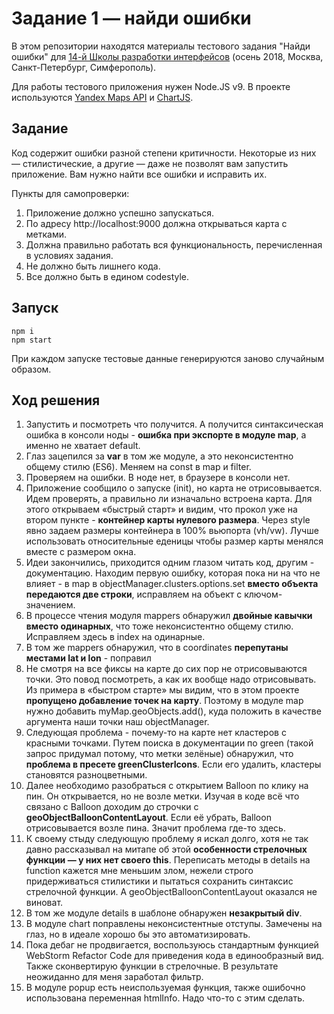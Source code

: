 # Задание 1 — найди ошибки

В этом репозитории находятся материалы тестового задания "Найди ошибки" для [14-й Школы разработки интерфейсов](https://academy.yandex.ru/events/frontend/shri_msk-2018-2) (осень 2018, Москва, Санкт-Петербург, Симферополь).

Для работы тестового приложения нужен Node.JS v9. В проекте используются [Yandex Maps API](https://tech.yandex.ru/maps/doc/jsapi/2.1/quick-start/index-docpage/) и [ChartJS](http://www.chartjs.org).

## Задание

Код содержит ошибки разной степени критичности. Некоторые из них — стилистические, а другие — даже не позволят вам запустить приложение. Вам нужно найти все ошибки и исправить их.

Пункты для самопроверки:

1. Приложение должно успешно запускаться.
1. По адресу http://localhost:9000 должна открываться карта с метками.
1. Должна правильно работать вся функциональность, перечисленная в условиях задания.
1. Не должно быть лишнего кода.
1. Все должно быть в едином codestyle.

## Запуск

```
npm i
npm start
```

При каждом запуске тестовые данные генерируются заново случайным образом.

## Ход решения
1. Запустить и посмотреть что получится. А получится синтаксическая ошибка в консоли ноды - **ошибка при экспорте в модуле map**, а именно не хватает default.
1. Глаз зацепился за **var** в том же модуле, а это неконсистентно общему стилю (ES6). Меняем на const в map и filter.
1. Проверяем на ошибки. В ноде нет, в браузере в консоли нет.
1. Приложение сообщило о запуске (init), но карта не отрисовывается. Идем проверять, а правильно ли изначально встроена карта. Для этого открываем  «быстрый старт» и видим, что прокол уже на втором пункте - **контейнер карты нулевого размера**. Через style явно задаем размеры контейнера в 100% вьюпорта (vh/vw). Лучше использовать относительные еденицы чтобы размер карты менялся вместе с размером окна.
1. Идеи закончились, приходится одним глазом читать код, другим - документацию. Находим первую ошибку, которая пока ни на что не влияет - в map в objectManager.clusters.options.set **вместо объекта передаются две строки**, исправляем на объект с ключом-значением.
1. В процессе чтения модуля mappers обнаружил **двойные кавычки вместо одинарных**, что тоже неконсистентно общему стилю. Исправляем здесь в index на одинарные.
1. В том же mappers обнаружил, что в coordinates **перепутаны местами lat и lon** - поправил
1. Не смотря на все фиксы на карте до сих пор не отрисовываются точки. Это повод посмотреть, а как их вообще надо отрисовывать. Из примера в «быстром старте» мы видим, что в этом проекте **пропущено добавление точек на карту**. Поэтому в модуле map нужно добавить myMap.geoObjects.add(), куда положить в качестве аргумента наши точки наш objectManager.
1. Следующая проблема - почему-то на карте нет кластеров с красными точками. Путем поиска в документации по green (такой запрос придумал потому, что метки зелёные) обнаружил, что **проблема в пресете greenClusterIcons**. Если его удалить, кластеры становятся разноцветными.
1. Далее необходимо разобраться с открытием Balloon по клику на пин. Он открывается, но не возле метки. Изучая в коде всё что связано с Balloon доходим до строчки с **geoObjectBalloonContentLayout**. Если её убрать, Balloon отрисовывается возле пина. Значит проблема где-то здесь.
1. К своему стыду следующую проблему я искал долго, хотя не так давно рассказывал на митапе об этой **особенности стрелочных функции — у них нет своего this**. Переписать методы в details на function кажется мне меньшим злом, нежели строго придерживаться стилистики и пытаться сохранить синтаксис стрелочной функции. А geoObjectBalloonContentLayout оказался не виноват.
1. В том же модуле details в шаблоне обнаружен **незакрытый div**.
1. В модуле chart поправлены неконсистентные отступы. Замечены на глаз, но в идеале хорошо бы это автоматизировать.
1. Пока дебаг не продвигается, воспользуюсь стандартным функцией WebStorm Refactor Code для приведения кода в единообразный вид. Также сконвертирую функции в стрелочные. В результате неожиданно для меня заработал фильтр.
1. В модуле popup есть неиспользуемая функция, также ошибочно использована переменная htmlInfo. Надо что-то с этим сделать.
